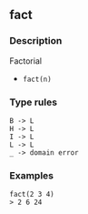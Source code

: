 ## fact

### Description

Factorial

- `fact(n)`

### Type rules

```
B -> L
H -> L
I -> L
L -> L
_ -> domain error
```

### Examples

```
fact(2 3 4)
> 2 6 24
```

